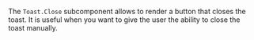 The `Toast.Close` subcomponent allows to render a button that closes the toast. It is useful when you want to give the user the ability to close the toast manually.
